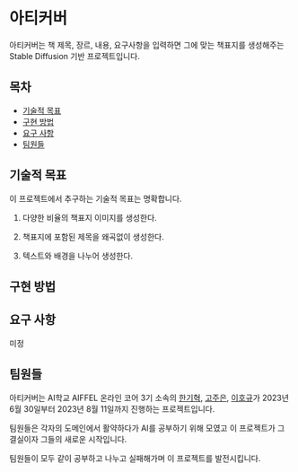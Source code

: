 # 아티커버
아티커버는 책 제목, 장르, 내용, 요구사항을 입력하면 그에 맞는 책표지를 생성해주는 Stable Diffusion 기반 프로젝트입니다.  

## 목차

- [기술적 목표](#기술적-목표)
- [구현 방법](#구현-방법)
- [요구 사항](#요구-사항)
- [팀원들](#팀원들)

## 기술적 목표

이 프로젝트에서 추구하는 기술적 목표는 명확합니다.  

1. 다양한 비율의 책표지 이미지를 생성한다.  

2. 책표지에 포함된 제목을 왜곡없이 생성한다.  

3. 텍스트와 배경을 나누어 생성한다.  

## 구현 방법


## 요구 사항

미정

## 팀원들  

아티커버는 AI학교 AIFFEL 온라인 코어 3기 소속의 [한기혁](https://github.com/AIHyuck), [고주은](https://github.com/4juneko), [이호규](https://github.com/hogyu)가 2023년 6월 30일부터 2023년 8월 11일까지 진행하는 프로젝트입니다.  

팀원들은 각자의 도메인에서 활약하다가 AI를 공부하기 위해 모였고 이 프로젝트가 그 결실이자 그들의 새로운 시작입니다.

팀원들이 모두 같이 공부하고 나누고 실패해가며 이 프로젝트를 발전시킵니다.

